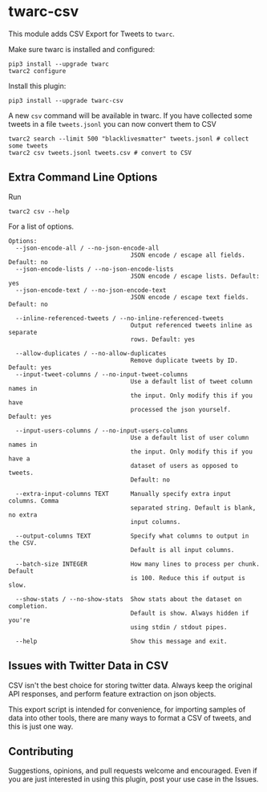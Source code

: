 # twarc-csv

This module adds CSV Export for Tweets to `twarc`.

Make sure twarc is installed and configured:

```
pip3 install --upgrade twarc
twarc2 configure
```

Install this plugin:

```
pip3 install --upgrade twarc-csv
```

A new `csv` command will be available in twarc. If you have collected some
tweets in a file `tweets.jsonl` you can now convert them to CSV

```
twarc2 search --limit 500 "blacklivesmatter" tweets.jsonl # collect some tweets
twarc2 csv tweets.jsonl tweets.csv # convert to CSV
```

## Extra Command Line Options

Run

```
twarc2 csv --help
```

For a list of options.

```
Options:
  --json-encode-all / --no-json-encode-all
                                  JSON encode / escape all fields. Default: no
  --json-encode-lists / --no-json-encode-lists
                                  JSON encode / escape lists. Default: yes
  --json-encode-text / --no-json-encode-text
                                  JSON encode / escape text fields. Default: no

  --inline-referenced-tweets / --no-inline-referenced-tweets
                                  Output referenced tweets inline as separate
                                  rows. Default: yes

  --allow-duplicates / --no-allow-duplicates
                                  Remove duplicate tweets by ID. Default: yes
  --input-tweet-columns / --no-input-tweet-columns
                                  Use a default list of tweet column names in
                                  the input. Only modify this if you have
                                  processed the json yourself. Default: yes

  --input-users-columns / --no-input-users-columns
                                  Use a default list of user column names in
                                  the input. Only modify this if you have a
                                  dataset of users as opposed to tweets.
                                  Default: no

  --extra-input-columns TEXT      Manually specify extra input columns. Comma
                                  separated string. Default is blank, no extra
                                  input columns.

  --output-columns TEXT           Specify what columns to output in the CSV.
                                  Default is all input columns.

  --batch-size INTEGER            How many lines to process per chunk. Default
                                  is 100. Reduce this if output is slow.

  --show-stats / --no-show-stats  Show stats about the dataset on completion.
                                  Default is show. Always hidden if you're
                                  using stdin / stdout pipes.

  --help                          Show this message and exit.
```

## Issues with Twitter Data in CSV

CSV isn't the best choice for storing twitter data. Always keep the original API responses, and perform feature extraction on json objects.

This export script is intended for convenience, for importing samples of data into other tools, there are many ways to format a CSV of tweets, and this is just one way.

## Contributing

Suggestions, opinions, and pull requests welcome and encouraged. Even if you are just interested in using this plugin, post your use case in the Issues.
